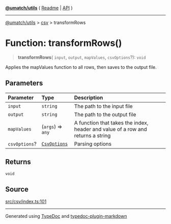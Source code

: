 [**@umatch/utils**](../../README.md) ( [Readme](../../README.md) \| [API](../../API.md) )

---

[@umatch/utils](../../API.md) > [csv](../README.md) > transformRows

# Function: transformRows()

> **transformRows**(
> `input`,
> `output`,
> `mapValues`,
> `csvOptions`?): `void`

Applies the mapValues function to all rows, then saves to the
output file.

## Parameters

| Parameter     | Type                                                     | Description                                                                     |
| :------------ | :------------------------------------------------------- | :------------------------------------------------------------------------------ |
| `input`       | `string`                                                 | The path to the input file                                                      |
| `output`      | `string`                                                 | The path to the output file                                                     |
| `mapValues`   | (`args`) => `any`                                        | A function that takes the index, header and value of a row and returns a string |
| `csvOptions`? | [`CsvOptions`](../type-aliases/type-alias.CsvOptions.md) | Parsing options                                                                 |

## Returns

`void`

## Source

[src/csv/index.ts:101](https://github.com/umatch-oficial/utils/blob/fe3e40a/src/csv/index.ts#L101)

---

Generated using [TypeDoc](https://typedoc.org/) and [typedoc-plugin-markdown](https://www.npmjs.com/package/typedoc-plugin-markdown)
